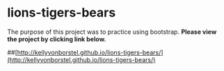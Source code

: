 # lions-tigers-bears
The purpose of this project was to practice using bootstrap. **Please view the project by clicking link below.**

##[http://kellyvonborstel.github.io/lions-tigers-bears/](http://kellyvonborstel.github.io/lions-tigers-bears/)
